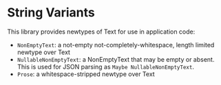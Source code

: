 # String Variants

This library provides newtypes of Text for use in application code:

- `NonEmptyText`: a not-empty not-completely-whitespace, length limited newtype
  over Text
- `NullableNonEmptyText`: a NonEmptyText that may be empty or absent. This is
  used for JSON parsing as `Maybe NullableNonEmptyText`.
- `Prose`: a whitespace-stripped newtype over Text
